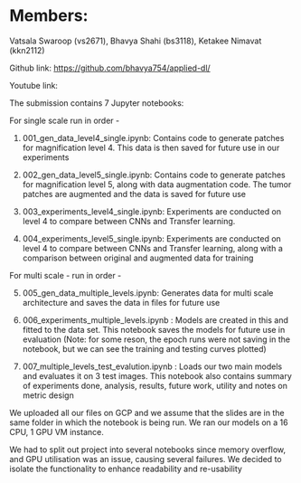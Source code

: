 # Members:

Vatsala Swaroop (vs2671), Bhavya Shahi (bs3118), Ketakee Nimavat (kkn2112)

Github link: https://github.com/bhavya754/applied-dl/

Youtube link: 

The submission contains 7 Jupyter notebooks:

For single scale run in order -

1. 001_gen_data_level4_single.ipynb:	Contains code to generate patches for magnification level 4. This data is then saved for future use in our experiments

2. 002_gen_data_level5_single.ipynb:	Contains code to generate patches for magnification level 5, along with data augmentation code. The tumor patches are augmented and the data is saved for future use

3. 003_experiments_level4_single.ipynb:	Experiments are conducted on level 4 to compare between CNNs and Transfer learning.
4. 004_experiments_level5_single.ipynb:	Experiments are conducted on level 4 to compare between CNNs and Transfer learning, along with a comparison between original and augmented data for training



For multi scale - run in order -


5. 005_gen_data_multiple_levels.ipynb:	Generates data for multi scale architecture and saves the data in files for future use

6. 006_experiments_multiple_levels.ipynb : Models are created in this and fitted to the data set. This notebook saves the models for future use in evaluation (Note: for some reson, the epoch runs were not saving in the notebook, but we can see the training and testing curves plotted)

7. 007_multiple_levels_test_evalution.ipynb : Loads our two main models and evaluates it on 3 test images. This notebook also contains summary of experiments done, analysis, results, future work, utility and notes on metric design


We uploaded all our files on GCP and we assume that the slides are in the same folder in which the notebook is being run. We ran our models on a 16 CPU, 1 GPU VM instance.

We had to split out project into several notebooks since memory overflow, and GPU utilisation was an issue, causing several failures. We decided to isolate the functionality to enhance readability and re-usability






